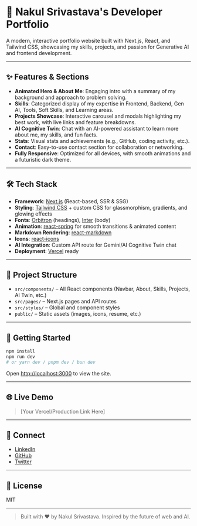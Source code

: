 # 🚀 Nakul Srivastava's Developer Portfolio

A modern, interactive portfolio website built with Next.js, React, and Tailwind CSS, showcasing my skills, projects, and passion for Generative AI and frontend development.

---

## ✨ Features & Sections

- **Animated Hero & About Me**: Engaging intro with a summary of my background and approach to problem solving.
- **Skills**: Categorized display of my expertise in Frontend, Backend, Gen AI, Tools, Soft Skills, and Learning areas.
- **Projects Showcase**: Interactive carousel and modals highlighting my best work, with live links and feature breakdowns.
- **AI Cognitive Twin**: Chat with an AI-powered assistant to learn more about me, my skills, and fun facts.
- **Stats**: Visual stats and achievements (e.g., GitHub, coding activity, etc.).
- **Contact**: Easy-to-use contact section for collaboration or networking.
- **Fully Responsive**: Optimized for all devices, with smooth animations and a futuristic dark theme.

---

## 🛠️ Tech Stack

- **Framework**: [Next.js](https://nextjs.org/) (React-based, SSR & SSG)
- **Styling**: [Tailwind CSS](https://tailwindcss.com/) + custom CSS for glassmorphism, gradients, and glowing effects
- **Fonts**: [Orbitron](https://fonts.google.com/specimen/Orbitron) (headings), [Inter](https://fonts.google.com/specimen/Inter) (body)
- **Animation**: [react-spring](https://www.react-spring.dev/) for smooth transitions & animated content
- **Markdown Rendering**: [react-markdown](https://github.com/remarkjs/react-markdown)
- **Icons**: [react-icons](https://react-icons.github.io/react-icons/)
- **AI Integration**: Custom API route for Gemini/AI Cognitive Twin chat
- **Deployment**: [Vercel](https://vercel.com/) ready

---

## 📁 Project Structure

- `src/components/` – All React components (Navbar, About, Skills, Projects, AI Twin, etc.)
- `src/pages/` – Next.js pages and API routes
- `src/styles/` – Global and component styles
- `public/` – Static assets (images, icons, resume, etc.)

---

## 🚦 Getting Started

```bash
npm install
npm run dev
# or yarn dev / pnpm dev / bun dev
```

Open [http://localhost:3000](http://localhost:3000) to view the site.

---

## 🌐 Live Demo

> [Your Vercel/Production Link Here]

---

## 🤝 Connect

- [LinkedIn](https://www.linkedin.com/in/your-profile)
- [GitHub](https://github.com/your-username)
- [Twitter](https://twitter.com/your-handle)

---

## 📄 License

MIT

---

> Built with ❤️ by Nakul Srivastava. Inspired by the future of web and AI.
